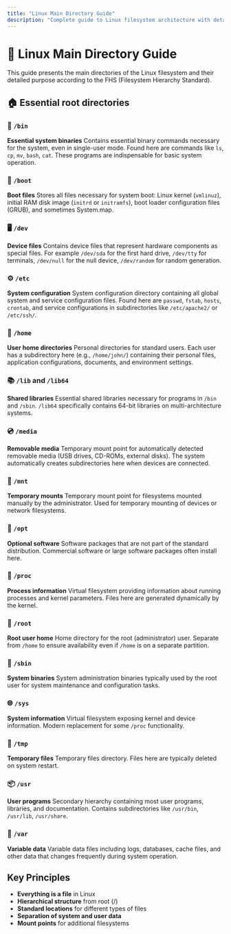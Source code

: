 ```yaml
---
title: "Linux Main Directory Guide"
description: "Complete guide to Linux filesystem architecture with detailed description of each main directory and its purpose."
---
```


# 📁 Linux Main Directory Guide

This guide presents the main directories of the Linux filesystem and their detailed purpose according to the FHS (Filesystem Hierarchy Standard).

## 🏠 Essential root directories

### 🔧 `/bin`
**Essential system binaries**
Contains essential binary commands necessary for the system, even in single-user mode. Found here are commands like `ls`, `cp`, `mv`, `bash`, `cat`. These programs are indispensable for basic system operation.

### 🚀 `/boot`
**Boot files**
Stores all files necessary for system boot: Linux kernel (`vmlinuz`), initial RAM disk image (`initrd` or `initramfs`), boot loader configuration files (GRUB), and sometimes System.map.

### 🖥️ `/dev`
**Device files**
Contains device files that represent hardware components as special files. For example `/dev/sda` for the first hard drive, `/dev/tty` for terminals, `/dev/null` for the null device, `/dev/random` for random generation.

### ⚙️ `/etc`
**System configuration**
System configuration directory containing all global system and service configuration files. Found here are `passwd`, `fstab`, `hosts`, `crontab`, and service configurations in subdirectories like `/etc/apache2/` or `/etc/ssh/`.

### 🏡 `/home`
**User home directories**
Personal directories for standard users. Each user has a subdirectory here (e.g., `/home/john/`) containing their personal files, application configurations, documents, and environment settings.

### 📚 `/lib` and `/lib64`
**Shared libraries**
Essential shared libraries necessary for programs in `/bin` and `/sbin`. `/lib64` specifically contains 64-bit libraries on multi-architecture systems.

### 💿 `/media`
**Removable media**
Temporary mount point for automatically detected removable media (USB drives, CD-ROMs, external disks). The system automatically creates subdirectories here when devices are connected.

### 🔗 `/mnt`
**Temporary mounts**
Temporary mount point for filesystems mounted manually by the administrator. Used for temporary mounting of devices or network filesystems.

### 🚫 `/opt`
**Optional software**
Software packages that are not part of the standard distribution. Commercial software or large software packages often install here.

### 🔧 `/proc`
**Process information**
Virtual filesystem providing information about running processes and kernel parameters. Files here are generated dynamically by the kernel.

### 👑 `/root`
**Root user home**
Home directory for the root (administrator) user. Separate from `/home` to ensure availability even if `/home` is on a separate partition.

### 🔨 `/sbin`
**System binaries**
System administration binaries typically used by the root user for system maintenance and configuration tasks.

### 🌐 `/sys`
**System information**
Virtual filesystem exposing kernel and device information. Modern replacement for some `/proc` functionality.

### 📂 `/tmp`
**Temporary files**
Temporary files directory. Files here are typically deleted on system restart.

### 📦 `/usr`
**User programs**
Secondary hierarchy containing most user programs, libraries, and documentation. Contains subdirectories like `/usr/bin`, `/usr/lib`, `/usr/share`.

### 📝 `/var`
**Variable data**
Variable data files including logs, databases, cache files, and other data that changes frequently during system operation.

## Key Principles

- **Everything is a file** in Linux
- **Hierarchical structure** from root (/)
- **Standard locations** for different types of files
- **Separation of system and user data**
- **Mount points** for additional filesystems